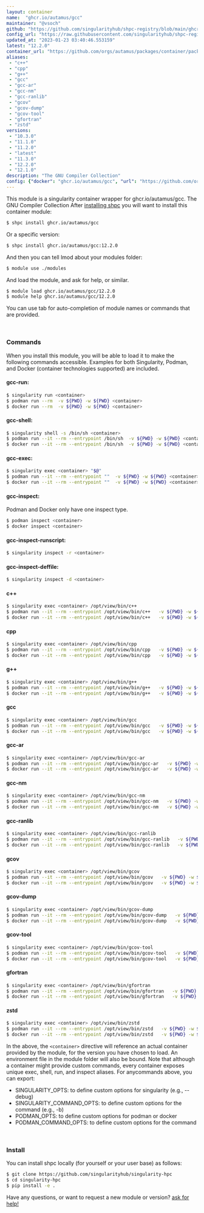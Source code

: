 ```yaml
---
layout: container
name:  "ghcr.io/autamus/gcc"
maintainer: "@vsoch"
github: "https://github.com/singularityhub/shpc-registry/blob/main/ghcr.io/autamus/gcc/container.yaml"
config_url: "https://raw.githubusercontent.com/singularityhub/shpc-registry/main/ghcr.io/autamus/gcc/container.yaml"
updated_at: "2023-01-23 03:40:46.553159"
latest: "12.2.0"
container_url: "https://github.com/orgs/autamus/packages/container/package/gcc"
aliases:
 - "c++"
 - "cpp"
 - "g++"
 - "gcc"
 - "gcc-ar"
 - "gcc-nm"
 - "gcc-ranlib"
 - "gcov"
 - "gcov-dump"
 - "gcov-tool"
 - "gfortran"
 - "zstd"
versions:
 - "10.3.0"
 - "11.1.0"
 - "11.2.0"
 - "latest"
 - "11.3.0"
 - "12.2.0"
 - "12.1.0"
description: "The GNU Compiler Collection"
config: {"docker": "ghcr.io/autamus/gcc", "url": "https://github.com/orgs/autamus/packages/container/package/gcc", "maintainer": "@vsoch", "description": "The GNU Compiler Collection", "latest": {"12.2.0": "sha256:02f2bb400eb4b29eeda564d11f99696e6f0b38a7c9f1f497d2924a83173b3975"}, "tags": {"10.3.0": "sha256:f06a6be26b7e03e405061cceb10e9df9787f1c7d79a475613a0165c2ec133e98", "11.1.0": "sha256:eab5ff08025ade13c2f5ed1b71954f353a7f477ffb94a50456b633527c87bfd3", "11.2.0": "sha256:acc888bb3828e0d0be8e1ee0f22706e5db71e8578a4f388f6cce94236541fba0", "latest": "sha256:02f2bb400eb4b29eeda564d11f99696e6f0b38a7c9f1f497d2924a83173b3975", "11.3.0": "sha256:7c276796cc78837f8e9ed0cd1cf46f06f29c0b6ce81aab04e582cca117608f46", "12.2.0": "sha256:02f2bb400eb4b29eeda564d11f99696e6f0b38a7c9f1f497d2924a83173b3975", "12.1.0": "sha256:b5c42f140ca3dadeb2c998a029e8cc8b7bdb5f9b37527c413d8b4df19b1a7924"}, "aliases": {"c++": "/opt/view/bin/c++", "cpp": "/opt/view/bin/cpp", "g++": "/opt/view/bin/g++", "gcc": "/opt/view/bin/gcc", "gcc-ar": "/opt/view/bin/gcc-ar", "gcc-nm": "/opt/view/bin/gcc-nm", "gcc-ranlib": "/opt/view/bin/gcc-ranlib", "gcov": "/opt/view/bin/gcov", "gcov-dump": "/opt/view/bin/gcov-dump", "gcov-tool": "/opt/view/bin/gcov-tool", "gfortran": "/opt/view/bin/gfortran", "zstd": "/opt/view/bin/zstd"}}
---
```


This module is a singularity container wrapper for ghcr.io/autamus/gcc.
The GNU Compiler Collection
After [installing shpc](#install) you will want to install this container module:


```bash
$ shpc install ghcr.io/autamus/gcc
```

Or a specific version:

```bash
$ shpc install ghcr.io/autamus/gcc:12.2.0
```

And then you can tell lmod about your modules folder:

```bash
$ module use ./modules
```

And load the module, and ask for help, or similar.

```bash
$ module load ghcr.io/autamus/gcc/12.2.0
$ module help ghcr.io/autamus/gcc/12.2.0
```

You can use tab for auto-completion of module names or commands that are provided.

<br>

### Commands

When you install this module, you will be able to load it to make the following commands accessible.
Examples for both Singularity, Podman, and Docker (container technologies supported) are included.

#### gcc-run:

```bash
$ singularity run <container>
$ podman run --rm  -v ${PWD} -w ${PWD} <container>
$ docker run --rm  -v ${PWD} -w ${PWD} <container>
```

#### gcc-shell:

```bash
$ singularity shell -s /bin/sh <container>
$ podman run --it --rm --entrypoint /bin/sh  -v ${PWD} -w ${PWD} <container>
$ docker run --it --rm --entrypoint /bin/sh  -v ${PWD} -w ${PWD} <container>
```

#### gcc-exec:

```bash
$ singularity exec <container> "$@"
$ podman run --it --rm --entrypoint ""  -v ${PWD} -w ${PWD} <container> "$@"
$ docker run --it --rm --entrypoint ""  -v ${PWD} -w ${PWD} <container> "$@"
```

#### gcc-inspect:

Podman and Docker only have one inspect type.

```bash
$ podman inspect <container>
$ docker inspect <container>
```

#### gcc-inspect-runscript:

```bash
$ singularity inspect -r <container>
```

#### gcc-inspect-deffile:

```bash
$ singularity inspect -d <container>
```


#### c++

```bash
$ singularity exec <container> /opt/view/bin/c++
$ podman run --it --rm --entrypoint /opt/view/bin/c++   -v ${PWD} -w ${PWD} <container> -c " $@"
$ docker run --it --rm --entrypoint /opt/view/bin/c++   -v ${PWD} -w ${PWD} <container> -c " $@"
```


#### cpp

```bash
$ singularity exec <container> /opt/view/bin/cpp
$ podman run --it --rm --entrypoint /opt/view/bin/cpp   -v ${PWD} -w ${PWD} <container> -c " $@"
$ docker run --it --rm --entrypoint /opt/view/bin/cpp   -v ${PWD} -w ${PWD} <container> -c " $@"
```


#### g++

```bash
$ singularity exec <container> /opt/view/bin/g++
$ podman run --it --rm --entrypoint /opt/view/bin/g++   -v ${PWD} -w ${PWD} <container> -c " $@"
$ docker run --it --rm --entrypoint /opt/view/bin/g++   -v ${PWD} -w ${PWD} <container> -c " $@"
```


#### gcc

```bash
$ singularity exec <container> /opt/view/bin/gcc
$ podman run --it --rm --entrypoint /opt/view/bin/gcc   -v ${PWD} -w ${PWD} <container> -c " $@"
$ docker run --it --rm --entrypoint /opt/view/bin/gcc   -v ${PWD} -w ${PWD} <container> -c " $@"
```


#### gcc-ar

```bash
$ singularity exec <container> /opt/view/bin/gcc-ar
$ podman run --it --rm --entrypoint /opt/view/bin/gcc-ar   -v ${PWD} -w ${PWD} <container> -c " $@"
$ docker run --it --rm --entrypoint /opt/view/bin/gcc-ar   -v ${PWD} -w ${PWD} <container> -c " $@"
```


#### gcc-nm

```bash
$ singularity exec <container> /opt/view/bin/gcc-nm
$ podman run --it --rm --entrypoint /opt/view/bin/gcc-nm   -v ${PWD} -w ${PWD} <container> -c " $@"
$ docker run --it --rm --entrypoint /opt/view/bin/gcc-nm   -v ${PWD} -w ${PWD} <container> -c " $@"
```


#### gcc-ranlib

```bash
$ singularity exec <container> /opt/view/bin/gcc-ranlib
$ podman run --it --rm --entrypoint /opt/view/bin/gcc-ranlib   -v ${PWD} -w ${PWD} <container> -c " $@"
$ docker run --it --rm --entrypoint /opt/view/bin/gcc-ranlib   -v ${PWD} -w ${PWD} <container> -c " $@"
```


#### gcov

```bash
$ singularity exec <container> /opt/view/bin/gcov
$ podman run --it --rm --entrypoint /opt/view/bin/gcov   -v ${PWD} -w ${PWD} <container> -c " $@"
$ docker run --it --rm --entrypoint /opt/view/bin/gcov   -v ${PWD} -w ${PWD} <container> -c " $@"
```


#### gcov-dump

```bash
$ singularity exec <container> /opt/view/bin/gcov-dump
$ podman run --it --rm --entrypoint /opt/view/bin/gcov-dump   -v ${PWD} -w ${PWD} <container> -c " $@"
$ docker run --it --rm --entrypoint /opt/view/bin/gcov-dump   -v ${PWD} -w ${PWD} <container> -c " $@"
```


#### gcov-tool

```bash
$ singularity exec <container> /opt/view/bin/gcov-tool
$ podman run --it --rm --entrypoint /opt/view/bin/gcov-tool   -v ${PWD} -w ${PWD} <container> -c " $@"
$ docker run --it --rm --entrypoint /opt/view/bin/gcov-tool   -v ${PWD} -w ${PWD} <container> -c " $@"
```


#### gfortran

```bash
$ singularity exec <container> /opt/view/bin/gfortran
$ podman run --it --rm --entrypoint /opt/view/bin/gfortran   -v ${PWD} -w ${PWD} <container> -c " $@"
$ docker run --it --rm --entrypoint /opt/view/bin/gfortran   -v ${PWD} -w ${PWD} <container> -c " $@"
```


#### zstd

```bash
$ singularity exec <container> /opt/view/bin/zstd
$ podman run --it --rm --entrypoint /opt/view/bin/zstd   -v ${PWD} -w ${PWD} <container> -c " $@"
$ docker run --it --rm --entrypoint /opt/view/bin/zstd   -v ${PWD} -w ${PWD} <container> -c " $@"
```



In the above, the `<container>` directive will reference an actual container provided
by the module, for the version you have chosen to load. An environment file in the
module folder will also be bound. Note that although a container
might provide custom commands, every container exposes unique exec, shell, run, and
inspect aliases. For anycommands above, you can export:

 - SINGULARITY_OPTS: to define custom options for singularity (e.g., --debug)
 - SINGULARITY_COMMAND_OPTS: to define custom options for the command (e.g., -b)
 - PODMAN_OPTS: to define custom options for podman or docker
 - PODMAN_COMMAND_OPTS: to define custom options for the command

<br>

### Install

You can install shpc locally (for yourself or your user base) as follows:

```bash
$ git clone https://github.com/singularityhub/singularity-hpc
$ cd singularity-hpc
$ pip install -e .
```

Have any questions, or want to request a new module or version? [ask for help!](https://github.com/singularityhub/singularity-hpc/issues)